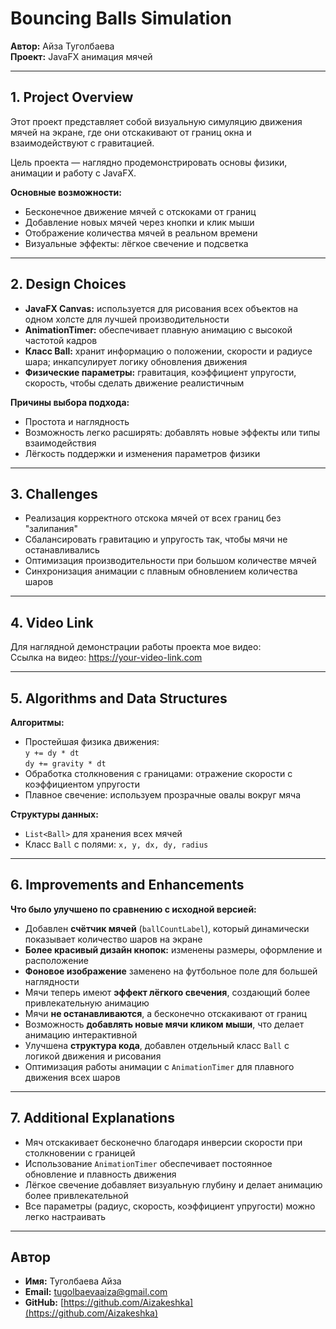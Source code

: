 # Bouncing Balls Simulation

**Автор:** Айза Туголбаева  
**Проект:** JavaFX анимация мячей  

---

## 1. Project Overview

Этот проект представляет собой визуальную симуляцию движения мячей на экране, где они отскакивают от границ окна и взаимодействуют с гравитацией.  

Цель проекта — наглядно продемонстрировать основы физики, анимации и работу с JavaFX.  

**Основные возможности:**
- Бесконечное движение мячей с отскоками от границ  
- Добавление новых мячей через кнопки и клик мыши  
- Отображение количества мячей в реальном времени  
- Визуальные эффекты: лёгкое свечение и подсветка  

---

## 2. Design Choices

- **JavaFX Canvas:** используется для рисования всех объектов на одном холсте для лучшей производительности  
- **AnimationTimer:** обеспечивает плавную анимацию с высокой частотой кадров  
- **Класс Ball:** хранит информацию о положении, скорости и радиусе шара; инкапсулирует логику обновления движения  
- **Физические параметры:** гравитация, коэффициент упругости, скорость, чтобы сделать движение реалистичным  

**Причины выбора подхода:**
- Простота и наглядность  
- Возможность легко расширять: добавлять новые эффекты или типы взаимодействия  
- Лёгкость поддержки и изменения параметров физики  

---

## 3. Challenges

- Реализация корректного отскока мячей от всех границ без "залипания"  
- Сбалансировать гравитацию и упругость так, чтобы мячи не останавливались  
- Оптимизация производительности при большом количестве мячей  
- Синхронизация анимации с плавным обновлением количества шаров  

---

## 4. Video Link

Для наглядной демонстрации работы проекта мое видео:  
Ссылка на видео: https://your-video-link.com

---

## 5. Algorithms and Data Structures

**Алгоритмы:**
- Простейшая физика движения:  
  `y += dy * dt`  
  `dy += gravity * dt`  
- Обработка столкновения с границами: отражение скорости с коэффициентом упругости  
- Плавное свечение: используем прозрачные овалы вокруг мяча  

**Структуры данных:**
- `List<Ball>` для хранения всех мячей  
- Класс `Ball` с полями: `x, y, dx, dy, radius`  

---

## 6. Improvements and Enhancements

**Что было улучшено по сравнению с исходной версией:**

- Добавлен **счётчик мячей** (`ballCountLabel`), который динамически показывает количество шаров на экране  
- **Более красивый дизайн кнопок:** изменены размеры, оформление и расположение  
- **Фоновое изображение** заменено на футбольное поле для большей наглядности  
- Мячи теперь имеют **эффект лёгкого свечения**, создающий более привлекательную анимацию  
- Мячи **не останавливаются**, а бесконечно отскакивают от границ  
- Возможность **добавлять новые мячи кликом мыши**, что делает анимацию интерактивной  
- Улучшена **структура кода**, добавлен отдельный класс `Ball` с логикой движения и рисования  
- Оптимизация работы анимации с `AnimationTimer` для плавного движения всех шаров  

---

## 7. Additional Explanations

- Мяч отскакивает бесконечно благодаря инверсии скорости при столкновении с границей  
- Использование `AnimationTimer` обеспечивает постоянное обновление и плавность движения  
- Лёгкое свечение добавляет визуальную глубину и делает анимацию более привлекательной  
- Все параметры (радиус, скорость, коэффициент упругости) можно легко настраивать  

---

## Автор

- **Имя:** Туголбаева Айза  
- **Email:** tugolbaevaaiza@gmail.com  
- **GitHub:** [https://github.com/Aizakeshka](https://github.com/Aizakeshka)
